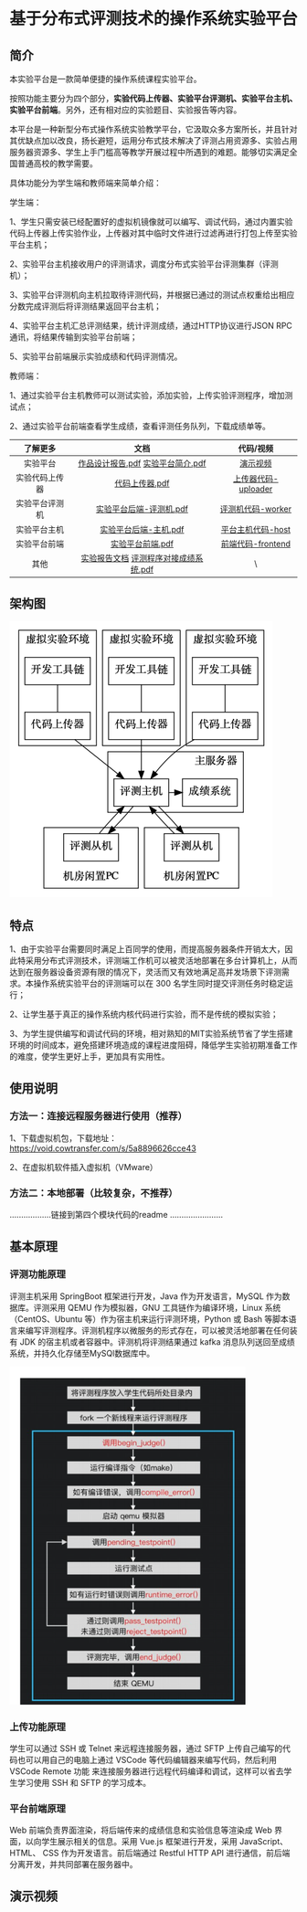 # 基于分布式评测技术的操作系统实验平台
## 简介
本实验平台是一款简单便捷的操作系统课程实验平台。

按照功能主要分为四个部分，**实验代码上传器、实验平台评测机、实验平台主机、实验平台前端**。另外，还有相对应的实验题目、实验报告等内容。

本平台是一种新型分布式操作系统实验教学平台，它汲取众多方案所长，并且针对其优缺点加以改良，扬长避短，运用分布式技术解决了评测占用资源多、实验占用服务器资源多、学生上手门槛高等教学开展过程中所遇到的难题。能够切实满足全国普通高校的教学需要。

具体功能分为学生端和教师端来简单介绍：

学生端：

1、学生只需安装已经配置好的虚拟机镜像就可以编写、调试代码，通过内置实验代码上传器上传实验作业，上传器对其中临时文件进行过滤再进行打包上传至实验平台主机；

2、实验平台主机接收用户的评测请求，调度分布式实验平台评测集群（评测机）；

3、实验平台评测机向主机拉取待评测代码，并根据已通过的测试点权重给出相应分数完成评测后将评测结果返回平台主机；

4、实验平台主机汇总评测结果，统计评测成绩，通过HTTP协议进行JSON RPC通讯，将结果传输到实验平台前端；

5、实验平台前端展示实验成绩和代码评测情况。

教师端：

1、通过实验平台主机教师可以测试实验，添加实验，上传实验评测程序，增加测试点；

2、通过实验平台前端查看学生成绩，查看评测任务队列，下载成绩单等。

| 了解更多 | 文档 | 代码/视频 |
| :----: | :----: | :----:|
| 实验平台 | [作品设计报告.pdf](./Documentation/Experimental%20Platform%20Design%20Document/%E4%BD%9C%E5%93%81%E8%AE%BE%E8%AE%A1%E6%8A%A5%E5%91%8A.pdf)    [实验平台简介.pdf](./Documentation/Experimental%20Platform%20Design%20Document/%E6%96%87%E6%A1%A3_%E5%AE%9E%E9%AA%8C%E5%B9%B3%E5%8F%B0%E7%AE%80%E4%BB%8B.pdf)| [演示视频](./Documentation/%E6%BC%94%E7%A4%BA%E8%A7%86%E9%A2%91.mp4.zip) |
| 实验代码上传器 |[代码上传器.pdf](./Documentation/Experimental%20Platform%20Design%20Document/%E4%BB%A3%E7%A0%81%E4%B8%8A%E4%BC%A0%E5%99%A8.pdf)|[上传器代码-uploader](./platform-code/uploader/)|
|实验平台评测机|[实验平台后端-评测机.pdf](./Documentation/Experimental%20Platform%20Design%20Document/%E5%AE%9E%E9%AA%8C%E5%B9%B3%E5%8F%B0%E5%90%8E%E7%AB%AF-%E8%AF%84%E6%B5%8B%E6%9C%BA.pdf)|[评测机代码-worker](./platform-code/worker/)|
| 实验平台主机 |[实验平台后端-主机.pdf](./Documentation/Experimental%20Platform%20Design%20Document/%E5%AE%9E%E9%AA%8C%E5%B9%B3%E5%8F%B0%E5%90%8E%E7%AB%AF-%E4%B8%BB%E6%9C%BA.pdf)|[平台主机代码-host](./platform-code/host/)|
| 实验平台前端 |[实验平台前端.pdf](./Documentation/Experimental%20Platform%20Design%20Document/%E5%AE%9E%E9%AA%8C%E5%B9%B3%E5%8F%B0%E5%89%8D%E7%AB%AF.pdf)|[前端代码-frontend](./platform-code/frontend/)|
|其他|[实验报告文档](./Documentation/Experimental%20topic%20guide%20book/)  [评测程序对接成绩系统.pdf](./Documentation/Experimental%20Platform%20Design%20Document/%E8%AF%84%E6%B5%8B%E7%A8%8B%E5%BA%8F%E5%AF%B9%E6%8E%A5%E6%88%90%E7%BB%A9%E7%B3%BB%E7%BB%9F%EF%BC%88%E4%B8%BB%E6%9C%BA%EF%BC%89.pdf)| \ |

## 架构图

![img.png](pics/架构图.png)

## 特点
1、由于实验平台需要同时满足上百同学的使用，而提高服务器条件开销太大，因此特采用分布式评测技术，评测端工作机可以被灵活地部署在多台计算机上，从而达到在服务器设备资源有限的情况下，灵活而又有效地满足高并发场景下评测需求。本操作系统实验平台的评测端可以在 300 名学生同时提交评测任务时稳定运行；

2、让学生基于真正的操作系统内核代码进行实验，而不是传统的模拟实验；

3、为学生提供编写和调试代码的环境，相对熟知的MIT实验系统节省了学生搭建环境的时间成本，避免搭建环境造成的课程进度阻碍，降低学生实验初期准备工作的难度，使学生更好上手，更加具有实用性。

## 使用说明
### 方法一：连接远程服务器进行使用（推荐）

1、下载虚拟机包，下载地址：https://void.cowtransfer.com/s/5a8896626cce43

2、在虚拟机软件插入虚拟机（VMware）

### 方法二：本地部署（比较复杂，不推荐）
..................链接到第四个模块代码的readme .......................

## 基本原理

### 评测功能原理
评测主机采用 SpringBoot 框架进行开发，Java 作为开发语言，MySQL 作为数据库。评测采用 QEMU 作为模拟器，GNU 工具链作为编译环境，Linux 系统（CentOS、Ubuntu 等）作为宿主机来运行评测环境，Python 或 Bash 等脚本语言来编写评测程序。评测机程序以微服务的形式存在，可以被灵活地部署在任何装有 JDK 的宿主机或者容器中。评测机将评测结果通过 kafka 消息队列送回至成绩系统，并持久化存储至MySQl数据库中。

![img.png](pics/2流程图.png)

### 上传功能原理
学生可以通过 SSH 或 Telnet 来远程连接服务器，通过 SFTP 上传自己编写的代码也可以用自己的电脑上通过 VSCode 等代码编辑器来编写代码，然后利用 VSCode Remote 功能 来连接服务器进行远程代码编译和调试，这样可以省去学生学习使用 SSH 和 SFTP 的学习成本。

### 平台前端原理
Web 前端负责界面渲染，将后端传来的成绩信息和实验信息等渲染成 Web 界面，以向学生展示相关的信息。采用 Vue.js 框架进行开发，采用 JavaScript、 HTML、 CSS 作为开发语言。前后端通过 Restful HTTP API 进行通信，前后端分离开发，并共同部署在服务器中。

## 演示视频
